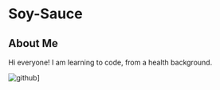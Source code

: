 # Soy-Sauce

## About Me
Hi everyone! I am learning to code, from a health background.

![github](https://img.shields.io/badge/GitHub-000000?style=for-the-badge&logo=GitHub&logoColor=white)]
